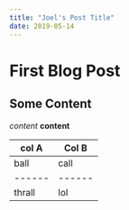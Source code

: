 ```yaml
---
title: "Joel's Post Title"
date: 2019-05-14
---
```



# First Blog Post
## Some Content
*content*
**content**

col A | Col B
------|------
ball  | call
------|------
thrall| lol

